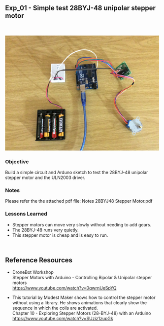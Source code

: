 ## Exp_01 - Simple test 28BYJ-48 unipolar stepper motor

<br>

<br>
<img src="https://github.com/vbookshelf/Sukuma-SBR-Self-Balancing-Robot-Experiments/blob/main/images/exp01-pic.jpg" width="500"></img>
<br>

### Objective

Build a simple circuit and Arduno sketch to test the 28BYJ-48 unipolar stepper motor and the ULN2003 driver.

### Notes

Please refer the the attached pdf file: Notes 28BYJ48 Stepper Motor.pdf

### Lessons Learned

- Stepper motors can move very slowly without needing to add gears.
- The 28BYJ-48 runs very quietly.
- This stepper motor is cheap and is easy to run.

<br>

## Reference Resources

- DroneBot Workshop<br>
Stepper Motors with Arduino - Controlling Bipolar & Unipolar stepper
motors<br>
https://www.youtube.com/watch?v=0qwrnUeSpYQ<br>

- This tutorial by Modest Maker shows how to control the stepper
motor without using a library. He shows animations that clearly show
the sequence in which the coils are activated.<br>
Chapter 10 - Exploring Stepper Motors (28-BYJ-48) with an Arduino<br>
https://www.youtube.com/watch?v=SUziz1zupGk<br>

<br>
